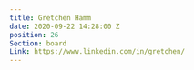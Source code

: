 ```yaml
---
title: Gretchen Hamm
date: 2020-09-22 14:28:00 Z
position: 26
Section: board
Link: https://www.linkedin.com/in/gretchen/
---
```


